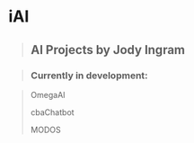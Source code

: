 # iAI

> ## AI Projects by Jody Ingram

> ### Currently in development:

> OmegaAI
> 
> cbaChatbot
> 
> MODOS
